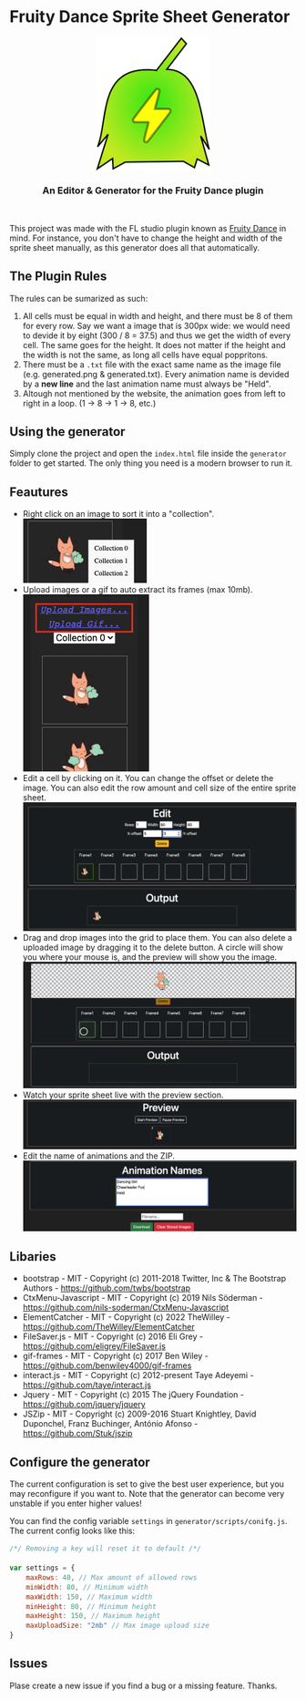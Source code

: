 # Fruity Dance Sprite Sheet Generator

<div align=center> <img width="200px"src='logotype.png'> <br> <h3> An Editor & Generator for the Fruity Dance plugin</h3> </div> <br>

This project was made with the FL studio plugin known as [Fruity Dance](https://www.image-line.com/fl-studio-learning/fl-studio-online-manual/html/plugins/Fruity%20Dance.htm) in mind. For instance, you don't have to change the height and width of the sprite sheet manually, as this generator does all that automatically.

## The Plugin Rules
The rules can be sumarized as such:
1. All cells must be equal in width and height, and there must be 8 of them for every row. Say we want a image that is 300px wide: we would need to devide it by eight (300 / 8 = 37.5) and thus we get the width of every cell. The same goes for the height. It does not matter if the height and the width is not the same, as long all cells have equal poppritons. 
2. There must be a `.txt` file with the exact same name as the image file (e.g. generated.png & generated.txt). Every animation name is devided by a **new line** and the last animation name must always be "Held".
3. Altough not mentioned by the website, the animation goes from left to right in a loop. (1 -> 8 -> 1 -> 8, etc.)

## Using the generator
Simply clone the project and open the `index.html` file inside the `generator` folder to get started. The only thing you need is a modern browser to run it. 

## Feautures
* Right click on an image to sort it into a "collection".  <br>
![](readme-stuff/2022-08-18-12-52-34.png)
* Upload images or a gif to auto extract its frames (max 10mb). <br>
![](readme-stuff/2022-08-18-12-56-14.png)
* Edit a cell by clicking on it. You can change the offset or delete the image. You can also edit the row amount and cell size of the entire sprite sheet. <br>
![](readme-stuff/2022-08-18-13-01-00.png)
* Drag and drop images into the grid to place them. You can also delete a uploaded image by dragging it to the delete button. A circle will show you where your mouse is, and the preview will show you the image. <br>
![](readme-stuff/2022-08-18-13-07-48.png)
* Watch your sprite sheet live with the preview section. <br>
![](readme-stuff/2022-08-18-13-14-02.png)
* Edit the name of animations and the ZIP.
![](readme-stuff/2022-08-18-13-21-01.png)
 
## Libaries
* bootstrap - MIT -  Copyright (c) 2011-2018 Twitter, Inc & The Bootstrap Authors - https://github.com/twbs/bootstrap
* CtxMenu-Javascript - MIT - Copyright (c) 2019 Nils Söderman - https://github.com/nils-soderman/CtxMenu-Javascript
* ElementCatcher - MIT - Copyright (c) 2022 TheWilley - https://github.com/TheWilley/ElementCatcher
* FileSaver.js - MIT - Copyright (c) 2016 Eli Grey - https://github.com/eligrey/FileSaver.js
* gif-frames - MIT - Copyright (c) 2017 Ben Wiley - https://github.com/benwiley4000/gif-frames
* interact.js - MIT - Copyright (c) 2012-present Taye Adeyemi - https://github.com/taye/interact.js
* Jquery - MIT - Copyright (c) 2015 The jQuery Foundation - https://github.com/jquery/jquery
* JSZip - MIT - Copyright (c) 2009-2016 Stuart Knightley, David Duponchel, Franz Buchinger, António Afonso - https://github.com/Stuk/jszip

## Configure the generator
The current configuration is set to give the best user experience, but you may reconfigure if you want to.
Note that the generator can become very unstable if you enter higher values!

You can find the config variable `settings` in `generator/scripts/conifg.js`. The current config looks like this:
```javascript
/*/ Removing a key will reset it to default /*/

var settings = {
    maxRows: 40, // Max amount of allowed rows
    minWidth: 80, // Minimum width
    maxWidth: 150, // Maximum width
    minHeight: 80, // Minimum height
    maxHeight: 150, // Maximum height
    maxUploadSize: "2mb" // Max image upload size
}
```

## Issues
Plase create a new issue if you find a bug or a missing feature. Thanks.
